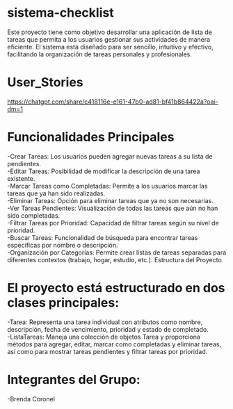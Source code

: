 # sistema-checklist
Este proyecto tiene como objetivo desarrollar una aplicación de lista de tareas que permita a los usuarios gestionar sus actividades de manera eficiente. El sistema está diseñado para ser sencillo, intuitivo y efectivo, facilitando la organización de tareas personales y profesionales.
# User_Stories
https://chatgpt.com/share/c418116e-e161-47b0-ad81-bf41b864422a?oai-dm=1
# Funcionalidades Principales
-Crear Tareas: Los usuarios pueden agregar nuevas tareas a su lista de pendientes.                                                                                                                              
-Editar Tareas: Posibilidad de modificar la descripción de una tarea existente.                                                                                                                                 
-Marcar Tareas como Completadas: Permite a los usuarios marcar las tareas que ya han sido realizadas.                                                                                                                
-Eliminar Tareas: Opción para eliminar tareas que ya no son necesarias.                                                                                                                                                
-Ver Tareas Pendientes: Visualización de todas las tareas que aún no han sido completadas.                                                                                                                     
-Filtrar Tareas por Prioridad: Capacidad de filtrar tareas según su nivel de prioridad.                                                                                                                             
-Buscar Tareas: Funcionalidad de búsqueda para encontrar tareas específicas por nombre o descripción.                                                                                                            
-Organización por Categorías: Permite crear listas de tareas separadas para diferentes contextos (trabajo, hogar, estudio, etc.).
Estructura del Proyecto

# El proyecto está estructurado en dos clases principales:

-Tarea: Representa una tarea individual con atributos como nombre, descripción, fecha de vencimiento, prioridad y estado de completado.                                                                                
-ListaTareas: Maneja una colección de objetos Tarea y proporciona métodos para agregar, editar, marcar como completadas y eliminar tareas, así como para mostrar tareas pendientes y filtrar tareas por prioridad.

# Integrantes del Grupo:
-Brenda Coronel
